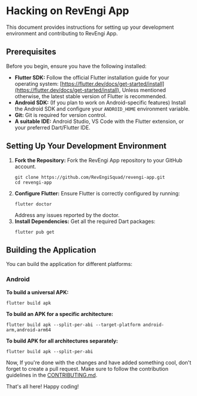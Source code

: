 # Hacking on RevEngi App

This document provides instructions for setting up your development environment and contributing to RevEngi App.

## Prerequisites

Before you begin, ensure you have the following installed:

*   **Flutter SDK:**  Follow the official Flutter installation guide for your operating system: [https://flutter.dev/docs/get-started/install](https://flutter.dev/docs/get-started/install), Unless mentioned otherwise, the latest stable version of Flutter is recommended.
*   **Android SDK:** (If you plan to work on Android-specific features) Install the Android SDK and configure your `ANDROID_HOME` environment variable.
*   **Git:**  Git is required for version control.
*   **A suitable IDE:**  Android Studio, VS Code with the Flutter extension, or your preferred Dart/Flutter IDE.

## Setting Up Your Development Environment

1.  **Fork the Repository:**  Fork the RevEngi App repository to your GitHub account.
    ```shell
    git clone https://github.com/RevEngiSquad/revengi-app.git
    cd revengi-app
    ```
2.  **Configure Flutter:** Ensure Flutter is correctly configured by running:
    ```shell
    flutter doctor
    ```
    Address any issues reported by the doctor.
3.  **Install Dependencies:**  Get all the required Dart packages:
    ```shell
    flutter pub get
    ```

## Building the Application

You can build the application for different platforms:

### Android

**To build a universal APK:**
```shell
flutter build apk
```
**To build an APK for a specific architecture:**
```shell
flutter build apk --split-per-abi --target-platform android-arm,android-arm64
```
**To build APK for all architectures separately:**
```shell
flutter build apk --split-per-abi
```

Now, If you're done with the changes and have added something cool, don't forget to create a pull request.  Make sure to follow the contribution guidelines in the [CONTRIBUTING.md](CONTRIBUTING.md).

That's all here!  Happy coding!

